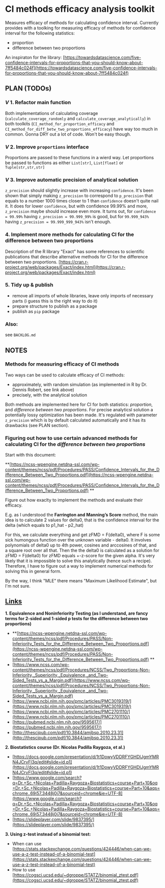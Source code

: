 # CI methods efficacy analysis toolkit
Measures efficacy of methods for calculating confidence interval.
Currently provides with a toolking for measuring efficacy of methods for confidence interval for the following statistics:

 - proportion
 - difference between two proportions

An inspiraton for the library:
[https://towardsdatascience.com/five-confidence-intervals-for-proportions-that-you-should-know-about-7ff5484c024f](https://towardsdatascience.com/five-confidence-intervals-for-proportions-that-you-should-know-about-7ff5484c024f)


## PLAN (TODOs)

### **_V_ 1. Refactor main function**
Both implementations of calculating coverage (`calculate_coverage_randomly` and `calculate_coverage_analytically`) in both toolkits (`CI_method_for_proportion_efficacy` and `CI_method_for_diff_betw_two_proportions_efficacy`) have way too much in common. Gonna DRY out a lot of code. Won't be easy though.

### **_V_ 2. Improve `proportions` interface**
Proportions are passed to these functions in a wierd way.
Let proportions be passed to functions as either `List[str]`, `List[float]` or `Tuple[str,str,str]`

### **_V_ 3. Improve automatic precision of analytical solution**
`z_precision` should slightly increase with increasing `confidence`. It's been shown that simply making `z_precision` to correspond to `p_precision` that equals to a number 1000 times closer to 1 than `confidence` doesn't quite nail it. It does for lower `confidence`, but with confidence 99.99% and more, `z_precision` maybe should increase even more. It turns out, for `confidence = 99.99%` having `z_precision = 99.999_99%` is good, but for `99.999_943%` having `z_precision = 99.999_999_943%` isn't enough.

### **4. Implement more methods for calculating CI for the difference between two proportions**
Description of the R library "Exact" has some references to scientific publications that describe alternative methods for CI for the difference between two proportions.
[https://cran.r-project.org/web/packages/Exact/index.html](https://cran.r-project.org/web/packages/Exact/index.html)

### **5. Tidy up & publish**
 - remove all imports of whole libraries, leave only imports of necessary parts (i guess this is the right way to do it)
 - prepare structure to publish as a package
 - publish as `pip` package

### **Also:**
see `BACKLOG.md`



## NOTES

### Methods for measuring efficacy of CI methods
Two ways can be used to calculate efficacy of CI methods:
 - approximately, with random simulation (as implemented in R by Dr. Dennis Robert, see link above)
 - precisely, with the analytical solution

Both methods are implemented here for CI for both statistics: *proportion*, and *difference between two proportions*. For precise analyticsl solution a potentially lossy optimization has been made. It's regulated with parameter `z_precision` which is by default calculated automatically and it has its drawbacks (see PLAN section).


### Figuring out how to use certain advanced methods for calculating CI for the *difference between two proportions*

Start with this document:

**[https://ncss-wpengine.netdna-ssl.com/wp-content/themes/ncss/pdf/Procedures/PASS/Confidence_Intervals_for_the_Difference_Between_Two_Proportions.pdf](https://ncss-wpengine.netdna-ssl.com/wp-content/themes/ncss/pdf/Procedures/PASS/Confidence_Intervals_for_the_Difference_Between_Two_Proportions.pdf) **

Figure out how exaclty to implement the methods and evaluate their efficacy.

E.g. as I understood  the **Farrington and Manning’s Score** method, the main idea is to calculate 2 values for delta0, that is the confidence interval for the delta (which equals to p1_hat - p2_hat)

For this, we calculate everything and get zFMD = F(delta0), where F is some sick humongous function over the unknown variable - delta0. It involves polynomials of delta0 up to 4th power, cosines and arccosines of that, and a square root over all that. Then the the delta0 is calculated as a solution for zFMD = F(delta0) for zFMD equals +-z-score for the given alpha. It's very likely that it is impossible to solve this analytically (hence such a recipe). Therefore, I have to figure out a way to implement numerical methods for solving this in general form.

By the way, I think "MLE" there means "Maximum Likelihood Estimate", but I'm not sure.

## <u>Links</u>
**1. Equivalence and Noninferiority Testing (as I understand, are fancy terms for 2-sided and 1-sided p tests for the difference between two proportions)**
 - **[https://ncss-wpengine.netdna-ssl.com/wp-content/themes/ncss/pdf/Procedures/PASS/Non-Inferiority_Tests_for_the_Difference_Between_Two_Proportions.pdf](https://ncss-wpengine.netdna-ssl.com/wp-content/themes/ncss/pdf/Procedures/PASS/Non-Inferiority_Tests_for_the_Difference_Between_Two_Proportions.pdf) **
 - [https://www.ncss.com/wp-content/themes/ncss/pdf/Procedures/NCSS/Two_Proportions-Non-Inferiority,_Superiority,_Equivalence,_and_Two-Sided_Tests_vs_a_Margin.pdf](https://www.ncss.com/wp-content/themes/ncss/pdf/Procedures/NCSS/Two_Proportions-Non-Inferiority,_Superiority,_Equivalence,_and_Two-Sided_Tests_vs_a_Margin.pdf) 
 - [https://www.ncbi.nlm.nih.gov/pmc/articles/PMC3019319/](https://www.ncbi.nlm.nih.gov/pmc/articles/PMC3019319/)
 - [https://www.ncbi.nlm.nih.gov/pmc/articles/PMC2701110/](https://www.ncbi.nlm.nih.gov/pmc/articles/PMC2701110/)
 - [https://pubmed.ncbi.nlm.nih.gov/9595617/](https://pubmed.ncbi.nlm.nih.gov/9595617/)
 - [http://thescipub.com/pdf/10.3844/amjbsp.2010.23.31](http://thescipub.com/pdf/10.3844/amjbsp.2010.23.31) 

**2. Biostatistics course (Dr. Nicolas Padilla Raygoza, et al.)**
 - [https://docs.google.com/presentation/d/1t1DowyVDDRFYGHDlJgmYMRN4JCrvFl3q/edit#slide=id.p1](https://docs.google.com/presentation/d/1t1DowyVDDRFYGHDlJgmYMRN4JCrvFl3q/edit#slide=id.p1) 
 - [https://www.google.com/search?q=Dr.+Sc.+Nicolas+Padilla+Raygoza+Biostatistics+course+Part+10&oq=Dr.+Sc.+Nicolas+Padilla+Raygoza+Biostatistics+course+Part+10&aqs=chrome..69i57.3448j0j7&sourceid=chrome&ie=UTF-8](https://www.google.com/search?q=Dr.+Sc.+Nicolas+Padilla+Raygoza+Biostatistics+course+Part+10&oq=Dr.+Sc.+Nicolas+Padilla+Raygoza+Biostatistics+course+Part+10&aqs=chrome..69i57.3448j0j7&sourceid=chrome&ie=UTF-8) 
 - [https://slideplayer.com/slide/9837395/](https://slideplayer.com/slide/9837395/)

**3. Using z-test instead of a binomial test:**
 - When can use [https://stats.stackexchange.com/questions/424446/when-can-we-use-a-z-test-instead-of-a-binomial-test](https://stats.stackexchange.com/questions/424446/when-can-we-use-a-z-test-instead-of-a-binomial-test) 
 - How to use [https://cogsci.ucsd.edu/~dgroppe/STATZ/binomial_ztest.pdf](https://cogsci.ucsd.edu/~dgroppe/STATZ/binomial_ztest.pdf) 

